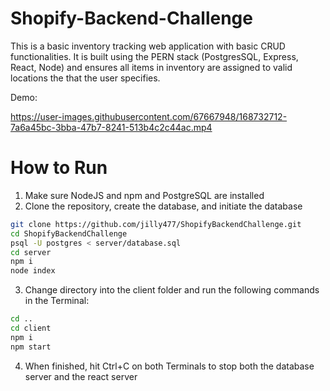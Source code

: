 # Shopify-Backend-Challenge
This is a basic inventory tracking web application with basic CRUD functionalities. It is built using the PERN stack (PostgresSQL, Express, React, Node) and ensures all items in inventory are assigned to valid locations the that the user specifies. 

Demo:


https://user-images.githubusercontent.com/67667948/168732712-7a6a45bc-3bba-47b7-8241-513b4c2c44ac.mp4

# How to Run
1. Make sure NodeJS and npm and PostgreSQL are installed
2. Clone the repository, create the database, and initiate the database
```bash
git clone https://github.com/jilly477/ShopifyBackendChallenge.git
cd ShopifyBackendChallenge
psql -U postgres < server/database.sql
cd server
npm i
node index
```
3. Change directory into the client folder and run the following commands in the Terminal:
```bash
cd ..
cd client
npm i
npm start
```
4. When finished, hit Ctrl+C on both Terminals to stop both the database server and the react server
